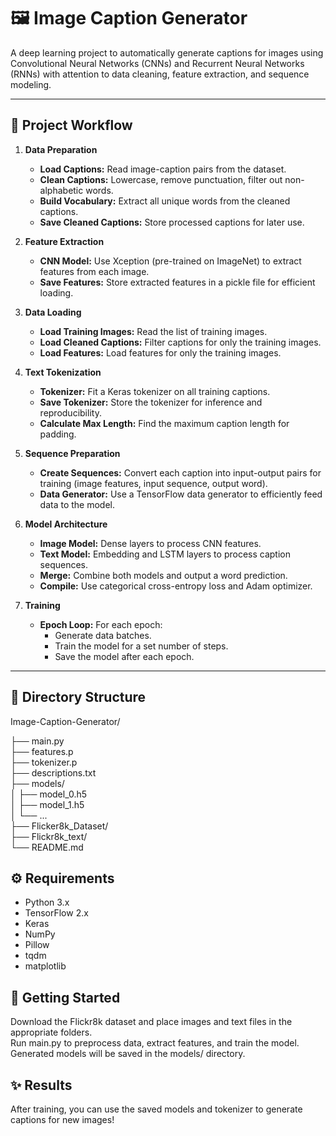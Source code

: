 # 🖼️ Image Caption Generator

A deep learning project to automatically generate captions for images using Convolutional Neural Networks (CNNs) and Recurrent Neural Networks (RNNs) with attention to data cleaning, feature extraction, and sequence modeling.

---

## 🚀 Project Workflow

1. **Data Preparation**
    - **Load Captions:** Read image-caption pairs from the dataset.
    - **Clean Captions:** Lowercase, remove punctuation, filter out non-alphabetic words.
    - **Build Vocabulary:** Extract all unique words from the cleaned captions.
    - **Save Cleaned Captions:** Store processed captions for later use.

2. **Feature Extraction**
    - **CNN Model:** Use Xception (pre-trained on ImageNet) to extract features from each image.
    - **Save Features:** Store extracted features in a pickle file for efficient loading.

3. **Data Loading**
    - **Load Training Images:** Read the list of training images.
    - **Load Cleaned Captions:** Filter captions for only the training images.
    - **Load Features:** Load features for only the training images.

4. **Text Tokenization**
    - **Tokenizer:** Fit a Keras tokenizer on all training captions.
    - **Save Tokenizer:** Store the tokenizer for inference and reproducibility.
    - **Calculate Max Length:** Find the maximum caption length for padding.

5. **Sequence Preparation**
    - **Create Sequences:** Convert each caption into input-output pairs for training (image features, input sequence, output word).
    - **Data Generator:** Use a TensorFlow data generator to efficiently feed data to the model.

6. **Model Architecture**
    - **Image Model:** Dense layers to process CNN features.
    - **Text Model:** Embedding and LSTM layers to process caption sequences.
    - **Merge:** Combine both models and output a word prediction.
    - **Compile:** Use categorical cross-entropy loss and Adam optimizer.

7. **Training**
    - **Epoch Loop:** For each epoch:
        - Generate data batches.
        - Train the model for a set number of steps.
        - Save the model after each epoch.

---

## 📁 Directory Structure

Image-Caption-Generator/

├── main.py  
├── features.p  
├── tokenizer.p  
├── descriptions.txt  
├── models/  
│   ├── model_0.h5  
│   ├── model_1.h5  
│   └── ...  
├── Flicker8k_Dataset/  
├── Flickr8k_text/  
└── README.md  


## ⚙️ Requirements
- Python 3.x
- TensorFlow 2.x
- Keras
- NumPy
- Pillow
- tqdm
- matplotlib
  

## 🏁 Getting Started
Download the Flickr8k dataset and place images and text files in the appropriate folders.  
Run main.py to preprocess data, extract features, and train the model.  
Generated models will be saved in the models/ directory.  

## ✨ Results
After training, you can use the saved models and tokenizer to generate captions for new images!
